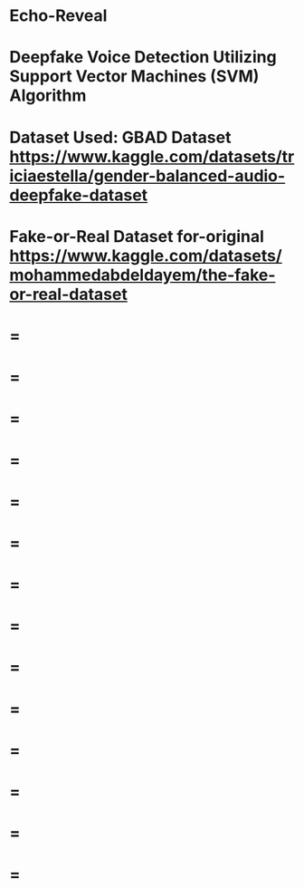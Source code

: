 # Echo-Reveal
Deepfake Voice Detection Utilizing Support Vector Machines (SVM) Algorithm
==========================================================================================
Dataset Used: 
GBAD Dataset 
https://www.kaggle.com/datasets/triciaestella/gender-balanced-audio-deepfake-dataset
==========================================================================================
Fake-or-Real Dataset for-original 
https://www.kaggle.com/datasets/mohammedabdeldayem/the-fake-or-real-dataset
==
=
=
=
=
=
=
=
=
=
=
=
=
=
=
=
=
=
=
=
=
=
=
=
=
=
=
=
=
